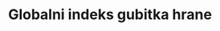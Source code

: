 ---
title: Globalni indeks gubitka hrane
permalink: /12-3-1/
sdg_goal: 12
layout: indicator
indicator: 12.3.1
indicator_variable: null
graph: null
graph_type_description: null
graph_status_notes: unk
variable_description: null
variable_notes: null
un_designated_tier: '3'
un_custodial_agency: 'FAO,  UNEP'
target_id: '12.3'
has_metadata: true
goal_meta_link: 'http://unstats.un.org/sdgs/files/metadata-compilation/Metadata-Goal-12.pdf'
goal_meta_link_page: 5
indicator_name: Globalni indeks gubitka hrane
target: >-
  Do 2030. godine prepoloviti globalni prehrambeni otpad po glavi stanovnika na razini maloprodaje i potrošača i smanjiti gubitke hrane za proizvodnju i opskrbnog lanca, uključujući gubitke nakon žetve.
indicator_definition: >-
   Pokazatelj mjeri ukupnost gubitaka koji nastaju iz vremena kada je proizvodnja poljoprivrednog proizvoda zabilježena sve dok ne dođe do krajnjeg potrošača kao hrane.Izračunava se na osnovi količine, ona se kasnije pretvara u opskrbu prehrambenom energijom (u kcal) po glavi stanovnika, omogućujući dosljednu agregaciju, a zatim indeksiranje. Pokazatelj će se izračunati na godišnjoj frekvenciji prema zemlji i robi.
source_title: null
source_notes: null
published: true  

---